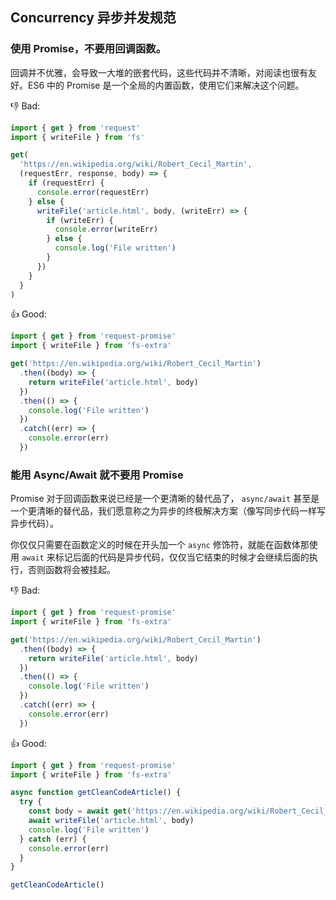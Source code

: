 ## Concurrency 异步并发规范

### 使用 Promise，不要用回调函数。

回调并不优雅，会导致一大堆的嵌套代码，这些代码并不清晰，对阅读也很有友好。ES6 中的 Promise 是一个全局的内置函数，使用它们来解决这个问题。

:-1: Bad:

```js
import { get } from 'request'
import { writeFile } from 'fs'

get(
  'https://en.wikipedia.org/wiki/Robert_Cecil_Martin',
  (requestErr, response, body) => {
    if (requestErr) {
      console.error(requestErr)
    } else {
      writeFile('article.html', body, (writeErr) => {
        if (writeErr) {
          console.error(writeErr)
        } else {
          console.log('File written')
        }
      })
    }
  }
)
```

:+1: Good:

```js
import { get } from 'request-promise'
import { writeFile } from 'fs-extra'

get('https://en.wikipedia.org/wiki/Robert_Cecil_Martin')
  .then((body) => {
    return writeFile('article.html', body)
  })
  .then(() => {
    console.log('File written')
  })
  .catch((err) => {
    console.error(err)
  })
```

### 能用 Async/Await 就不要用 Promise

Promise 对于回调函数来说已经是一个更清晰的替代品了， `async/await` 甚至是一个更清晰的替代品，我们愿意称之为异步的终极解决方案（像写同步代码一样写异步代码）。

你仅仅只需要在函数定义的时候在开头加一个 `async` 修饰符，就能在函数体那使用 `await` 来标记后面的代码是异步代码，仅仅当它结束的时候才会继续后面的执行，否则函数将会被挂起。

:-1: Bad:

```js
import { get } from 'request-promise'
import { writeFile } from 'fs-extra'

get('https://en.wikipedia.org/wiki/Robert_Cecil_Martin')
  .then((body) => {
    return writeFile('article.html', body)
  })
  .then(() => {
    console.log('File written')
  })
  .catch((err) => {
    console.error(err)
  })
```

:+1: Good:

```js
import { get } from 'request-promise'
import { writeFile } from 'fs-extra'

async function getCleanCodeArticle() {
  try {
    const body = await get('https://en.wikipedia.org/wiki/Robert_Cecil_Martin')
    await writeFile('article.html', body)
    console.log('File written')
  } catch (err) {
    console.error(err)
  }
}

getCleanCodeArticle()
```
